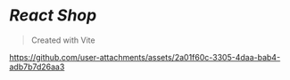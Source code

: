 # **_React Shop_**
> Created with Vite
> 
https://github.com/user-attachments/assets/2a01f60c-3305-4daa-bab4-adb7b7d26aa3
